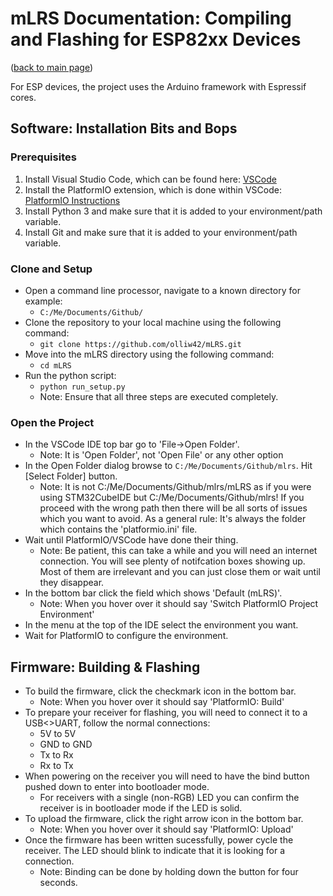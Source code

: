 # mLRS Documentation: Compiling and Flashing for ESP82xx Devices #

([back to main page](../README.md))

For ESP devices, the project uses the Arduino framework with Espressif cores.

## Software: Installation Bits and Bops

### Prerequisites ####

1. Install Visual Studio Code, which can be found here: [VSCode](https://code.visualstudio.com/)
2. Install the PlatformIO extension, which is done within VSCode: [PlatformIO Instructions](https://platformio.org/install/ide?install=vscode)
3. Install Python 3 and make sure that it is added to your environment/path variable.
4. Install Git and make sure that it is added to your environment/path variable.

### Clone and Setup ###

- Open a command line processor, navigate to a known directory for example:
    - `C:/Me/Documents/Github/`
- Clone the repository to your local machine using the following command:
    - `git clone https://github.com/olliw42/mLRS.git`
- Move into the mLRS directory using the following command:
    - `cd mLRS`
- Run the python script:
    - `python run_setup.py`
    - Note: Ensure that all three steps are executed completely.

### Open the Project ###

- In the VSCode IDE top bar go to 'File->Open Folder'. 
    - Note: It is 'Open Folder', not 'Open File' or any other option
- In the Open Folder dialog browse to `C:/Me/Documents/Github/mlrs`. Hit [Select Folder] button. 
    - Note: It is not C:/Me/Documents/Github/mlrs/mLRS as if you were using STM32CubeIDE but C:/Me/Documents/Github/mlrs! If you proceed with the wrong path then there will be all sorts of issues which you want to avoid. As a general rule: It's always the folder which contains the 'platformio.ini' file.
- Wait until PlatformIO/VSCode have done their thing. 
    - Note: Be patient, this can take a while and you will need an internet connection. You will see plenty of notifcation boxes showing up. Most of them are irrelevant and you can just close them or wait until they disappear.
- In the bottom bar click the field which shows 'Default (mLRS)'.
    - Note: When you hover over it should say 'Switch PlatformIO Project Environment'
- In the menu at the top of the IDE select the environment you want.
- Wait for PlatformIO to configure the environment.

## Firmware: Building & Flashing

- To build the firmware, click the checkmark icon in the bottom bar.
    - Note: When you hover over it should say 'PlatformIO: Build'
- To prepare your receiver for flashing, you will need to connect it to a USB<>UART, follow the normal connections:
    - 5V to 5V
    - GND to GND
    - Tx to Rx
    - Rx to Tx
- When powering on the receiver you will need to have the bind button pushed down to enter into bootloader mode.
    - For receivers with a single (non-RGB) LED you can confirm the receiver is in bootloader mode if the LED is solid.
- To upload the firmware, click the right arrow icon in the bottom bar.
    - Note: When you hover over it should say 'PlatformIO: Upload'
- Once the firmware has been written sucessfully, power cycle the receiver. The LED should blink to indicate that it is looking for a connection.
    - Note: Binding can be done by holding down the button for four seconds.
